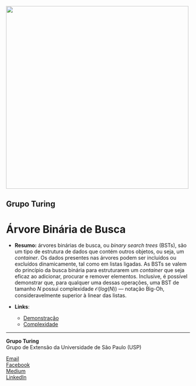 <img src="https://i.ibb.co/DtHQ3FG/802x265-Logo-GT.png" width="500">

## Grupo Turing

# Árvore Binária de Busca

- **Resumo:** árvores binárias de busca, ou *binary search trees* (BSTs), são um tipo de estrutura de dados que contém outros objetos, ou seja, um *container*. Os dados presentes nas árvores podem ser incluídos ou excluídos dinamicamente, tal como em listas ligadas. As BSTs se valem do princípio da busca binária para estruturarem um *container* que seja eficaz ao adicionar, procurar e remover elementos. Inclusive, é possível demonstrar que, para qualquer uma dessas operações, uma BST de tamanho $N$ possui complexidade $\mathcal{O}(log(N))$ — notação Big-Oh, consideravelmente superior à linear das listas.

- **Links**:

  - [Demonstração](https://visualgo.net/bn/bst?slide=1)
  - [Complexidade](https://www.cs.cmu.edu/~adamchik/15-121/lectures/Trees/trees.html)

---

**Grupo Turing**  
Grupo de Extensão da Universidade de São Paulo (USP)

[Email](mailto:turing.usp@gmail.com)  
[Facebook](https://www.facebook.com/grupoturing.usp)  
[Medium](https://www.medium.com/turing-talks)  
[LinkedIn](https://www.linkedin.com/company/grupo-turing)
